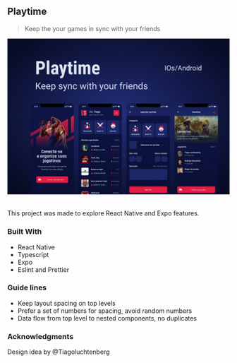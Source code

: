 ## Playtime

> Keep the your games in sync with your friends

![screenshot](./doc/screenshot.png)

<br>This project was made to explore React Native and Expo features.

### Built With

- React Native
- Typescript
- Expo
- Eslint and Prettier

### Guide lines

- Keep layout spacing on top levels
- Prefer a set of numbers for spacing, avoid random numbers
- Data flow from top level to nested components, no duplicates

### Acknowledgments

Design idea by @Tiagoluchtenberg
